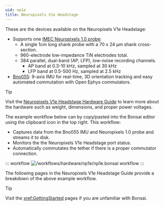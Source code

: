 ```yaml
---
uid: np1e
title: Neuropixels V1e Headstage
---
```


These are the devices available on the Neuropixels V1e Headstage:

- Supports one [IMEC Neuropixels 1.0 probe](xref:np1e_np1):
    - A single 1cm long shank probe with a 70 x 24 µm shank cross-section.
    - 960-electrode low-impedance TiN electrodes total.
    - 384 parallel, dual-band (AP, LFP), low-noise recording channels.
        - AP band at 0.3-10 kHz, sampled at 30 kHz
        - LFP band at 0.5-500 Hz, sampled at 2.5 kHz
- [Bno055](xref:np1e_bno055): 9-axis IMU for real-time, 3D orientation tracking and easy automated commutation with Open Ephys commutators.

> [!TIP]
> Visit the [Neuropixels V1e Headstage Hardware Guide](https://open-ephys.github.io/onix-docs/Hardware%20Guide/Headstages/headstage-neuropix-1e.html) to learn more about the hardware such as weight, dimensions, and proper power voltages.

The example workflow below can by copy/pasted into the Bonsai editor using the clipboard icon in the top right. This workflow:
- Captures data from the Bno055 IMU and Neuropixels 1.0 probe and streams it to disk.
- Monitors the the Neuropixels V1e Headstage port status.
- Automatically commutates the tether if there is a proper commutator connection. 

::: workflow
![/workflows/hardware/np1e/np1e.bonsai workflow](../../../workflows/hardware/np1e/np1e.bonsai)
:::

The following pages in the Neuropixels V1e Headstage Guide provide a breakdown of the above example workflow<!-- and a Python script for loading data-->.

> [!TIP]
> Visit the <xref:GettingStarted> pages if you are unfamiliar with Bonsai.